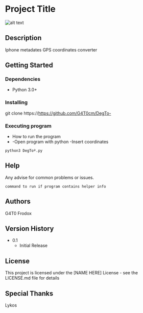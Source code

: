 # Project Title

![alt text](https://i.imgur.com/ta1wSdp.png)

## Description

Iphone metadates GPS coordinates converter

## Getting Started

### Dependencies

* Python 3.0+

### Installing

git clone https://https://github.com/G4T0cm/DegTo-

### Executing program

* How to run the program
* -Open program with python 
-Insert coordinates
```
python3 DegToº.py
```

## Help

Any advise for common problems or issues.
```
command to run if program contains helper info
```

## Authors
G4T0
Frodox

## Version History
* 0.1
    * Initial Release

## License

This project is licensed under the [NAME HERE] License - see the LICENSE.md file for details

## Special Thanks
Lykos

